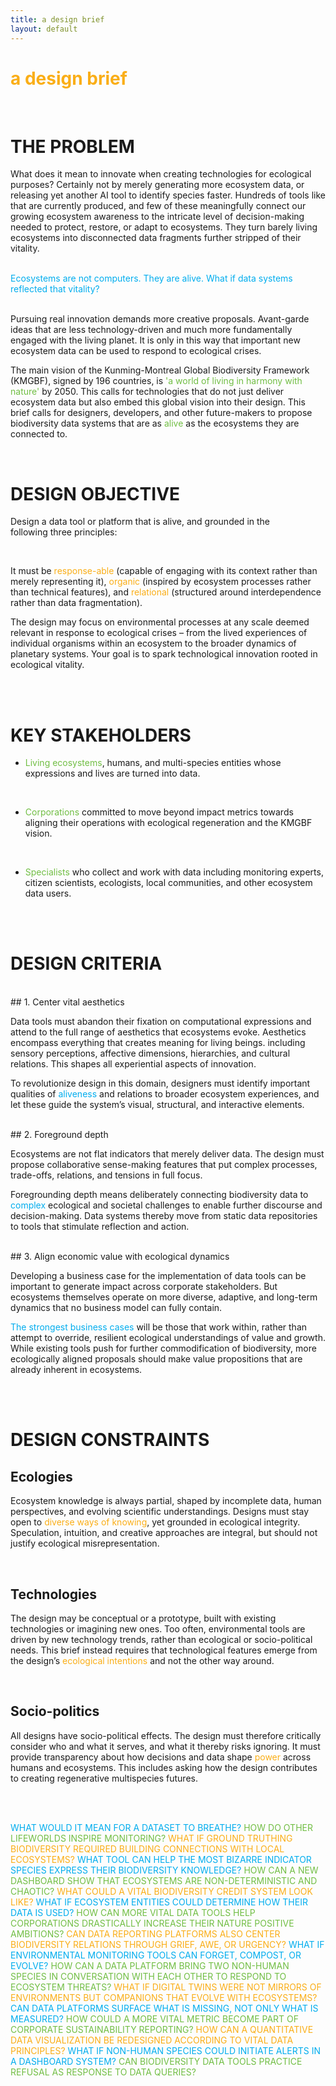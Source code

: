 ```yaml
---
title: a design brief
layout: default
---
```


# <span style="color:#FAAE17;">a design brief</span>

<br>


# THE PROBLEM

What does it mean to innovate when creating technologies for ecological purposes? Certainly not by merely generating more ecosystem data, or releasing yet another AI tool to identify species faster. Hundreds of tools like that are currently produced, and few of these meaningfully connect our growing ecosystem awareness to the intricate level of decision-making needed to protect, restore, or adapt to ecosystems. They turn barely living ecosystems into disconnected data fragments further stripped of their vitality. 

<br>
<span style="color:#00ADEE;">Ecosystems are not computers. They are alive. What if data systems reflected that vitality?
</span> 
<br>
<br>

Pursuing real innovation demands more creative proposals. Avant-garde ideas that are less technology-driven and much more fundamentally engaged with the living planet. It is only in this way that important new ecosystem data can be used to respond to ecological crises.

The main vision of the Kunming-Montreal Global Biodiversity Framework (KMGBF), signed by 196 countries, is <span style="color:#71BE44;">'a world of living in harmony with nature'</span> by 2050. This calls for technologies that do not just deliver ecosystem data but also embed this global vision into their design. This brief calls for designers, developers, and other future-makers to propose biodiversity data systems that are as <span style="color:#71BE44;">alive</span> as the ecosystems they are connected to.

<br>

# DESIGN OBJECTIVE

Design a data tool or platform that is alive, and grounded in the following three principles:


<br>

It must be <span style="color:#FAAE17;">response-able</span> (capable of engaging with its context rather than merely representing it), <span style="color:#FAAE17;">organic</span> (inspired by ecosystem processes rather than technical features), and <span style="color:#FAAE17;">relational</span> (structured around interdependence rather than data fragmentation). 
 
The design may focus on environmental processes at any scale deemed relevant in response to ecological crises – from the lived experiences of individual organisms within an ecosystem to the broader dynamics of planetary systems. Your goal is to spark technological innovation rooted in ecological vitality.

<br>
<br>

# KEY STAKEHOLDERS
- <span style="color:#71BE44;">Living ecosystems</span>, humans, and multi-species entities whose expressions and lives are turned into data.
<br>
  
- <span style="color:#71BE44;">Corporations</span> committed to move beyond impact metrics towards aligning their operations with ecological regeneration and the KMGBF vision.
<br>
  
- <span style="color:#71BE44;">Specialists</span> who collect and work with data including monitoring experts, citizen scientists, ecologists, local communities, and other ecosystem data users.

<br>
<br>

# DESIGN CRITERIA

<br>
## 1. Center vital aesthetics

Data tools must abandon their fixation on computational expressions and attend to the full range of aesthetics that ecosystems evoke. Aesthetics encompass everything that creates meaning for living beings. including sensory perceptions, affective dimensions, hierarchies, and cultural relations. This shapes all experiential aspects of innovation.
 
To revolutionize design in this domain, designers must identify important qualities of <span style="color:#00ADEE;">aliveness</span> and relations to broader ecosystem experiences, and let these guide the system’s visual, structural, and interactive elements.

<br>
## 2. Foreground depth

Ecosystems are not flat indicators that merely deliver data. The design must propose collaborative sense-making features that put complex processes, trade-offs, relations, and tensions in full focus.

Foregrounding depth means deliberately connecting biodiversity data to <span style="color:#00ADEE;">complex</span> ecological and societal challenges to enable further discourse and decision-making. Data systems thereby move from static data repositories to tools that stimulate reflection and action.

<br>
## 3. Align economic value with ecological dynamics

Developing a business case for the implementation of data tools can be important to generate impact across corporate stakeholders. But ecosystems themselves operate on more diverse, adaptive, and long-term dynamics that no business model can fully contain. 

<span style="color:#00ADEE;">The strongest business cases</span> will be those that work within, rather than attempt to override, resilient ecological understandings of value and growth. While existing tools push for further commodification of biodiversity, more ecologically aligned proposals should make value propositions that are already inherent in ecosystems. 

<br>
<br>

# DESIGN CONSTRAINTS


## Ecologies

Ecosystem knowledge is always partial, shaped by incomplete data, human perspectives, and evolving scientific understandings. Designs must stay open to <span style="color:#FAAE17;">diverse ways of knowing</span>, yet grounded in ecological integrity. Speculation, intuition, and creative approaches are integral, but should not justify ecological misrepresentation.

<br>

## Technologies

The design may be conceptual or a prototype, built with existing technologies or imagining new ones. Too often, environmental tools are driven by new technology trends, rather than ecological or socio-political needs. This brief instead requires that technological features emerge from the design’s <span style="color:#FAAE17;">ecological intentions</span>  and not the other way around.

<br>

## Socio-politics

All designs have socio-political effects. The design must therefore critically consider who and what it serves, and what it thereby risks ignoring. It must provide transparency about how decisions and data shape <span style="color:#FAAE17;">power</span> across humans and ecosystems. This includes asking how the design contributes to creating regenerative multispecies futures.

<br>
<br>

<span style="color:#00ADEE;">WHAT WOULD IT MEAN FOR A DATASET TO BREATHE? </span> <span style="color:#71BE44;">HOW DO OTHER LIFEWORLDS INSPIRE MONITORING?</span> <span style="color:#FAAE17;">WHAT IF GROUND TRUTHING BIODIVERSITY REQUIRED BUILDING CONNECTIONS WITH LOCAL ECOSYSTEMS?</span> <span style="color:#00ADEE;">WHAT TOOL CAN HELP THE MOST BIZARRE INDICATOR SPECIES EXPRESS THEIR BIODIVERSITY KNOWLEDGE?</span> <span style="color:#71BE44;">HOW CAN A NEW DASHBOARD SHOW THAT ECOSYSTEMS ARE NON-DETERMINISTIC AND CHAOTIC?</span> <span style="color:#FAAE17;">WHAT COULD A VITAL BIODIVERSITY CREDIT SYSTEM LOOK LIKE?</span> <span style="color:#00ADEE;">WHAT IF ECOSYSTEM ENTITIES COULD DETERMINE HOW THEIR DATA IS USED?</span> <span style="color:#71BE44;">HOW CAN MORE VITAL DATA TOOLS HELP CORPORATIONS DRASTICALLY INCREASE THEIR NATURE POSITIVE AMBITIONS?</span> <span style="color:#FAAE17;">CAN DATA REPORTING PLATFORMS ALSO CENTER BIODIVERSITY RELATIONS THROUGH GRIEF, AWE, OR URGENCY?</span> <span style="color:#00ADEE;">WHAT IF ENVIRONMENTAL MONITORING TOOLS CAN FORGET, COMPOST, OR EVOLVE?</span> <span style="color:#71BE44;">HOW CAN A DATA PLATFORM BRING TWO NON-HUMAN SPECIES IN CONVERSATION WITH EACH OTHER TO RESPOND TO ECOSYSTEM THREATS?</span> <span style="color:#FAAE17;">WHAT IF DIGITAL TWINS WERE NOT MIRRORS OF ENVIRONMENTS BUT COMPANIONS THAT EVOLVE WITH ECOSYSTEMS?</span> <span style="color:#00ADEE;">CAN DATA PLATFORMS SURFACE WHAT IS MISSING, NOT ONLY WHAT IS MEASURED?</span> <span style="color:#71BE44;">HOW COULD A MORE VITAL METRIC BECOME PART OF CORPORATE SUSTAINABILITY REPORTING?</span> <span style="color:#FAAE17;">HOW CAN A QUANTITATIVE DATA VISUALIZATION BE REDESIGNED ACCORDING TO VITAL DATA PRINCIPLES?</span> <span style="color:#00ADEE;">WHAT IF NON-HUMAN SPECIES COULD INITIATE ALERTS IN A DASHBOARD SYSTEM?</span> <span style="color:#71BE44;">CAN BIODIVERSITY DATA TOOLS PRACTICE REFUSAL AS RESPONSE TO DATA QUERIES?
</span> 
